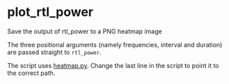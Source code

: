 # plot_rtl_power


Save the output of rtl_power to a PNG heatmap image

The three positional arguments (namely frequencies, interval and duration) are passed straight to `rtl_power`.

The script uses [heatmap.py](https://github.com/keenerd/rtl-sdr-misc).
Change the last line in the script to point it to the correct path.